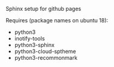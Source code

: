 
Sphinx setup for github pages 

Requires (package names on ubuntu 18):

* python3
* inotify-tools
* python3-sphinx
* python3-cloud-sptheme
* python3-recommonmark

